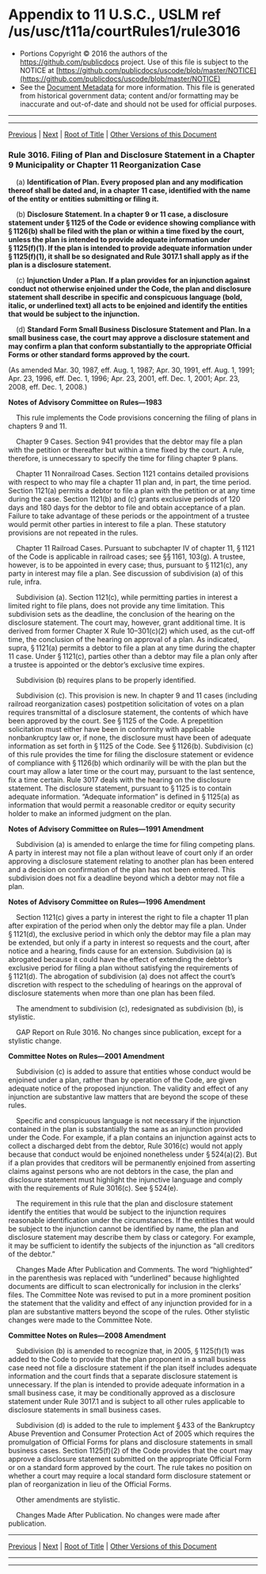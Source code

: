 ---
---

# Appendix to 11 U.S.C., USLM ref /us/usc/t11a/courtRules1/rule3016

* Portions Copyright © 2016 the authors of the https://github.com/publicdocs project.
  Use of this file is subject to the NOTICE at [https://github.com/publicdocs/uscode/blob/master/NOTICE](https://github.com/publicdocs/uscode/blob/master/NOTICE)
* See the [Document Metadata](././../../../..//README.md) for more information.
  This file is generated from historical government data; content and/or formatting may be inaccurate and out-of-date and should not be used for official purposes.

----------
----------

[Previous](./../../../..//us/usc/t11a/courtRules1/m__us_usc_t11a_courtRules1_rule3015.md) | [Next](./../../../..//us/usc/t11a/courtRules1/m__us_usc_t11a_courtRules1_rule3017.md) | [Root of Title](./../../../../) | [Other Versions of this Document](https://publicdocs.github.io/go/links?ns=uslm&ref=%2Fus%2Fusc%2Ft11a%2FcourtRules1%2Frule3016)

### Rule 3016. Filing of Plan and Disclosure Statement in a Chapter 9 Municipality or Chapter 11 Reorganization Case

    (a) __Identification of Plan. Every proposed plan and any modification thereof shall be dated and, in a chapter 11 case, identified with the name of the entity or entities submitting or filing it.__ 

    (b) __Disclosure Statement. In a chapter 9 or 11 case, a disclosure statement under § 1125 of the Code or evidence showing compliance with § 1126(b) shall be filed with the plan or within a time fixed by the court, unless the plan is intended to provide adequate information under § 1125(f)(1). If the plan is intended to provide adequate information under § 1125(f)(1), it shall be so designated and Rule 3017.1 shall apply as if the plan is a disclosure statement.__ 

    (c) __Injunction Under a Plan. If a plan provides for an injunction against conduct not otherwise enjoined under the Code, the plan and disclosure statement shall describe in specific and conspicuous language (bold, italic, or underlined text) all acts to be enjoined and identify the entities that would be subject to the injunction.__ 

    (d) __Standard Form Small Business Disclosure Statement and Plan. In a small business case, the court may approve a disclosure statement and may confirm a plan that conform substantially to the appropriate Official Forms or other standard forms approved by the court.__ 

(As amended Mar. 30, 1987, eff. Aug. 1, 1987; Apr. 30, 1991, eff. Aug. 1, 1991; Apr. 23, 1996, eff. Dec. 1, 1996; Apr. 23, 2001, eff. Dec. 1, 2001; Apr. 23, 2008, eff. Dec. 1, 2008.)

 __Notes of Advisory Committee on Rules—1983__ 

    This rule implements the Code provisions concerning the filing of plans in chapters 9 and 11.

    Chapter 9 Cases. Section 941 provides that the debtor may file a plan with the petition or thereafter but within a time fixed by the court. A rule, therefore, is unnecessary to specify the time for filing chapter 9 plans.

    Chapter 11 Nonrailroad Cases. Section 1121 contains detailed provisions with respect to who may file a chapter 11 plan and, in part, the time period. Section 1121(a) permits a debtor to file a plan with the petition or at any time during the case. Section 1121(b) and (c) grants exclusive periods of 120 days and 180 days for the debtor to file and obtain acceptance of a plan. Failure to take advantage of these periods or the appointment of a trustee would permit other parties in interest to file a plan. These statutory provisions are not repeated in the rules.

    Chapter 11 Railroad Cases. Pursuant to subchapter IV of chapter 11, § 1121 of the Code is applicable in railroad cases; see §§ 1161, 103(g). A trustee, however, is to be appointed in every case; thus, pursuant to § 1121(c), any party in interest may file a plan. See discussion of subdivision (a) of this rule, infra.

    Subdivision (a). Section 1121(c), while permitting parties in interest a limited right to file plans, does not provide any time limitation. This subdivision sets as the deadline, the conclusion of the hearing on the disclosure statement. The court may, however, grant additional time. It is derived from former Chapter X Rule 10–301(c)(2) which used, as the cut-off time, the conclusion of the hearing on approval of a plan. As indicated, supra, § 1121(a) permits a debtor to file a plan at any time during the chapter 11 case. Under § 1121(c), parties other than a debtor may file a plan only after a trustee is appointed or the debtor’s exclusive time expires.

    Subdivision (b) requires plans to be properly identified.

    Subdivision (c). This provision is new. In chapter 9 and 11 cases (including railroad reorganization cases) postpetition solicitation of votes on a plan requires transmittal of a disclosure statement, the contents of which have been approved by the court. See § 1125 of the Code. A prepetition solicitation must either have been in conformity with applicable nonbankruptcy law or, if none, the disclosure must have been of adequate information as set forth in § 1125 of the Code. See § 1126(b). Subdivision (c) of this rule provides the time for filing the disclosure statement or evidence of compliance with § 1126(b) which ordinarily will be with the plan but the court may allow a later time or the court may, pursuant to the last sentence, fix a time certain. Rule 3017 deals with the hearing on the disclosure statement. The disclosure statement, pursuant to § 1125 is to contain adequate information. “Adequate information” is defined in § 1125(a) as information that would permit a reasonable creditor or equity security holder to make an informed judgment on the plan.

 __Notes of Advisory Committee on Rules—1991 Amendment__ 

    Subdivision (a) is amended to enlarge the time for filing competing plans. A party in interest may not file a plan without leave of court only if an order approving a disclosure statement relating to another plan has been entered and a decision on confirmation of the plan has not been entered. This subdivision does not fix a deadline beyond which a debtor may not file a plan.

 __Notes of Advisory Committee on Rules—1996 Amendment__ 

    Section 1121(c) gives a party in interest the right to file a chapter 11 plan after expiration of the period when only the debtor may file a plan. Under § 1121(d), the exclusive period in which only the debtor may file a plan may be extended, but only if a party in interest so requests and the court, after notice and a hearing, finds cause for an extension. Subdivision (a) is abrogated because it could have the effect of extending the debtor’s exclusive period for filing a plan without satisfying the requirements of § 1121(d). The abrogation of subdivision (a) does not affect the court’s discretion with respect to the scheduling of hearings on the approval of disclosure statements when more than one plan has been filed.

    The amendment to subdivision (c), redesignated as subdivision (b), is stylistic.

    GAP Report on Rule 3016. No changes since publication, except for a stylistic change.

 __Committee Notes on Rules—2001 Amendment__ 

    Subdivision (c) is added to assure that entities whose conduct would be enjoined under a plan, rather than by operation of the Code, are given adequate notice of the proposed injunction. The validity and effect of any injunction are substantive law matters that are beyond the scope of these rules.

    Specific and conspicuous language is not necessary if the injunction contained in the plan is substantially the same as an injunction provided under the Code. For example, if a plan contains an injunction against acts to collect a discharged debt from the debtor, Rule 3016(c) would not apply because that conduct would be enjoined nonetheless under § 524(a)(2). But if a plan provides that creditors will be permanently enjoined from asserting claims against persons who are not debtors in the case, the plan and disclosure statement must highlight the injunctive language and comply with the requirements of Rule 3016(c). See § 524(e).

    The requirement in this rule that the plan and disclosure statement identify the entities that would be subject to the injunction requires reasonable identification under the circumstances. If the entities that would be subject to the injunction cannot be identified by name, the plan and disclosure statement may describe them by class or category. For example, it may be sufficient to identify the subjects of the injunction as “all creditors of the debtor.”

    Changes Made After Publication and Comments. The word “highlighted” in the parenthesis was replaced with “underlined” because highlighted documents are difficult to scan electronically for inclusion in the clerks’ files. The Committee Note was revised to put in a more prominent position the statement that the validity and effect of any injunction provided for in a plan are substantive matters beyond the scope of the rules. Other stylistic changes were made to the Committee Note.

 __Committee Notes on Rules—2008 Amendment__ 

    Subdivision (b) is amended to recognize that, in 2005, § 1125(f)(1) was added to the Code to provide that the plan proponent in a small business case need not file a disclosure statement if the plan itself includes adequate information and the court finds that a separate disclosure statement is unnecessary. If the plan is intended to provide adequate information in a small business case, it may be conditionally approved as a disclosure statement under Rule 3017.1 and is subject to all other rules applicable to disclosure statements in small business cases.

    Subdivision (d) is added to the rule to implement § 433 of the Bankruptcy Abuse Prevention and Consumer Protection Act of 2005 which requires the promulgation of Official Forms for plans and disclosure statements in small business cases. Section 1125(f)(2) of the Code provides that the court may approve a disclosure statement submitted on the appropriate Official Form or on a standard form approved by the court. The rule takes no position on whether a court may require a local standard form disclosure statement or plan of reorganization in lieu of the Official Forms.

    Other amendments are stylistic.

    Changes Made After Publication. No changes were made after publication.

----------

[Previous](./../../../..//us/usc/t11a/courtRules1/m__us_usc_t11a_courtRules1_rule3015.md) | [Next](./../../../..//us/usc/t11a/courtRules1/m__us_usc_t11a_courtRules1_rule3017.md) | [Root of Title](./../../../../) | [Other Versions of this Document](https://publicdocs.github.io/go/links?ns=uslm&ref=%2Fus%2Fusc%2Ft11a%2FcourtRules1%2Frule3016)

----------
----------



